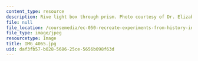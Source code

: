 ```yaml
---
content_type: resource
description: Rive light box through prism. Photo courtesy of Dr. Elizabeth Cavicchi.
file: null
file_location: /coursemedia/ec-050-recreate-experiments-from-history-inform-the-future-from-the-past-galileo-january-iap-2010/daf3fb57b028568625ce5656b098f63d_IMG_4065.jpg
file_type: image/jpeg
resourcetype: Image
title: IMG_4065.jpg
uid: daf3fb57-b028-5686-25ce-5656b098f63d
---
```

